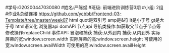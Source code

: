 #学号:G20200447030080
#姓名:严陈斌
#班级: 前端进阶训练营3期
#小组: 2组
#作业&总结连接 https://github.com/ycbbb/Frontend-03-Template/tree/master/week07
html
quot是双引号
amp是&符
lt是小于号
gt是大于号
html语义化
浏览器api
domAPi
节点api
导航类操作:如获取父节点子节点等
修改操作:replaceChild
事件API:
冒泡和捕获
捕获:从外到内
捕获:从内到外
实际屏幕的宽:window.screen.width
实际屏幕的高:window.screen.height
可使用的宽:window.screen.availWidth
可使用的高:window.screen.availHeight